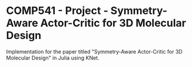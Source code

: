 # COMP541 - Project - Symmetry-Aware Actor-Critic for 3D Molecular Design 


Implementation for the paper titled "Symmetry-Aware Actor-Critic for 3D Molecular Design" in Julia using KNet.
